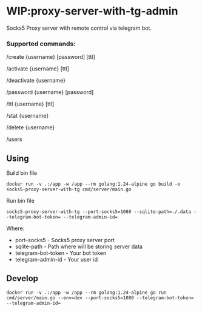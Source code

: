 # WIP:proxy-server-with-tg-admin

Socks5 Proxy server with remote control via telegram bot.


### Supported commands:

/create {username} [password] [ttl]

/activate {username} [ttl]

/deactivate {username}

/password {username} [password]

/ttl {username} [ttl]

/stat {username}

/delete {username}

/users


## Using

Build bin file

```
docker run -v .:/app -w /app --rm golang:1.24-alpine go build -o socks5-proxy-server-with-tg cmd/server/main.go
```

Run bin file

```
socks5-proxy-server-with-tg --port-socks5=1080 --sqlite-path=./.data --telegram-bot-token= --telegram-admin-id=
```

Where:
 - port-socks5 - Socks5 proxy server port
 - sqlite-path - Path where will be storing server data
 - telegram-bot-token - Your bot token
 - telegram-admin-id - Your user id

## Develop

```
docker run -v .:/app -w /app --rm golang:1.24-alpine go run cmd/server/main.go --env=dev --port-socks5=1080 --telegram-bot-token= --telegram-admin-id=
```